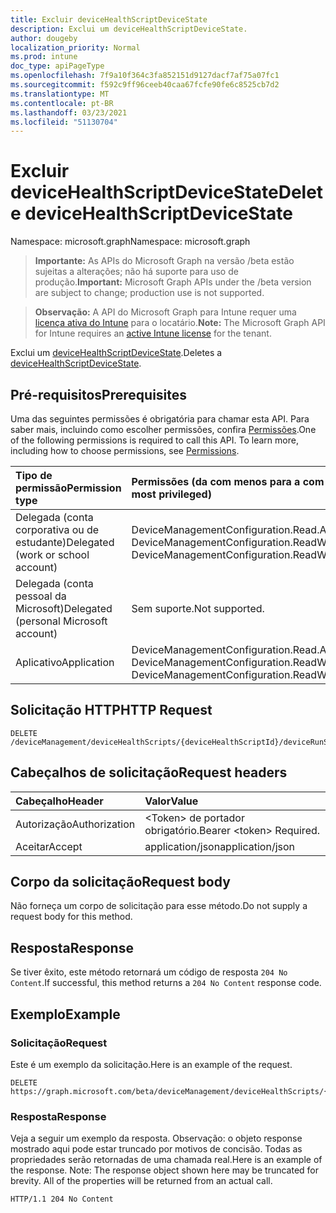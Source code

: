 ```yaml
---
title: Excluir deviceHealthScriptDeviceState
description: Exclui um deviceHealthScriptDeviceState.
author: dougeby
localization_priority: Normal
ms.prod: intune
doc_type: apiPageType
ms.openlocfilehash: 7f9a10f364c3fa852151d9127dacf7af75a07fc1
ms.sourcegitcommit: f592c9ff96ceeb40caa67fcfe90fe6c8525cb7d2
ms.translationtype: MT
ms.contentlocale: pt-BR
ms.lasthandoff: 03/23/2021
ms.locfileid: "51130704"
---
```

# <a name="delete-devicehealthscriptdevicestate"></a><span data-ttu-id="71a43-103">Excluir deviceHealthScriptDeviceState</span><span class="sxs-lookup"><span data-stu-id="71a43-103">Delete deviceHealthScriptDeviceState</span></span>

<span data-ttu-id="71a43-104">Namespace: microsoft.graph</span><span class="sxs-lookup"><span data-stu-id="71a43-104">Namespace: microsoft.graph</span></span>

> <span data-ttu-id="71a43-105">**Importante:** As APIs do Microsoft Graph na versão /beta estão sujeitas a alterações; não há suporte para uso de produção.</span><span class="sxs-lookup"><span data-stu-id="71a43-105">**Important:** Microsoft Graph APIs under the /beta version are subject to change; production use is not supported.</span></span>

> <span data-ttu-id="71a43-106">**Observação:** A API do Microsoft Graph para Intune requer uma [licença ativa do Intune](https://go.microsoft.com/fwlink/?linkid=839381) para o locatário.</span><span class="sxs-lookup"><span data-stu-id="71a43-106">**Note:** The Microsoft Graph API for Intune requires an [active Intune license](https://go.microsoft.com/fwlink/?linkid=839381) for the tenant.</span></span>

<span data-ttu-id="71a43-107">Exclui um [deviceHealthScriptDeviceState](../resources/intune-devices-devicehealthscriptdevicestate.md).</span><span class="sxs-lookup"><span data-stu-id="71a43-107">Deletes a [deviceHealthScriptDeviceState](../resources/intune-devices-devicehealthscriptdevicestate.md).</span></span>

## <a name="prerequisites"></a><span data-ttu-id="71a43-108">Pré-requisitos</span><span class="sxs-lookup"><span data-stu-id="71a43-108">Prerequisites</span></span>
<span data-ttu-id="71a43-p101">Uma das seguintes permissões é obrigatória para chamar esta API. Para saber mais, incluindo como escolher permissões, confira [Permissões](/graph/permissions-reference).</span><span class="sxs-lookup"><span data-stu-id="71a43-p101">One of the following permissions is required to call this API. To learn more, including how to choose permissions, see [Permissions](/graph/permissions-reference).</span></span>

|<span data-ttu-id="71a43-111">Tipo de permissão</span><span class="sxs-lookup"><span data-stu-id="71a43-111">Permission type</span></span>|<span data-ttu-id="71a43-112">Permissões (da com menos para a com mais privilégios)</span><span class="sxs-lookup"><span data-stu-id="71a43-112">Permissions (from least to most privileged)</span></span>|
|:---|:---|
|<span data-ttu-id="71a43-113">Delegada (conta corporativa ou de estudante)</span><span class="sxs-lookup"><span data-stu-id="71a43-113">Delegated (work or school account)</span></span>|<span data-ttu-id="71a43-114">DeviceManagementConfiguration.Read.All, DeviceManagementConfiguration.ReadWrite.All</span><span class="sxs-lookup"><span data-stu-id="71a43-114">DeviceManagementConfiguration.Read.All, DeviceManagementConfiguration.ReadWrite.All</span></span>|
|<span data-ttu-id="71a43-115">Delegada (conta pessoal da Microsoft)</span><span class="sxs-lookup"><span data-stu-id="71a43-115">Delegated (personal Microsoft account)</span></span>|<span data-ttu-id="71a43-116">Sem suporte.</span><span class="sxs-lookup"><span data-stu-id="71a43-116">Not supported.</span></span>|
|<span data-ttu-id="71a43-117">Aplicativo</span><span class="sxs-lookup"><span data-stu-id="71a43-117">Application</span></span>|<span data-ttu-id="71a43-118">DeviceManagementConfiguration.Read.All, DeviceManagementConfiguration.ReadWrite.All</span><span class="sxs-lookup"><span data-stu-id="71a43-118">DeviceManagementConfiguration.Read.All, DeviceManagementConfiguration.ReadWrite.All</span></span>|

## <a name="http-request"></a><span data-ttu-id="71a43-119">Solicitação HTTP</span><span class="sxs-lookup"><span data-stu-id="71a43-119">HTTP Request</span></span>
<!-- {
  "blockType": "ignored"
}
-->
``` http
DELETE /deviceManagement/deviceHealthScripts/{deviceHealthScriptId}/deviceRunStates/{deviceHealthScriptDeviceStateId}
```

## <a name="request-headers"></a><span data-ttu-id="71a43-120">Cabeçalhos de solicitação</span><span class="sxs-lookup"><span data-stu-id="71a43-120">Request headers</span></span>
|<span data-ttu-id="71a43-121">Cabeçalho</span><span class="sxs-lookup"><span data-stu-id="71a43-121">Header</span></span>|<span data-ttu-id="71a43-122">Valor</span><span class="sxs-lookup"><span data-stu-id="71a43-122">Value</span></span>|
|:---|:---|
|<span data-ttu-id="71a43-123">Autorização</span><span class="sxs-lookup"><span data-stu-id="71a43-123">Authorization</span></span>|<span data-ttu-id="71a43-124">&lt;Token&gt; de portador obrigatório.</span><span class="sxs-lookup"><span data-stu-id="71a43-124">Bearer &lt;token&gt; Required.</span></span>|
|<span data-ttu-id="71a43-125">Aceitar</span><span class="sxs-lookup"><span data-stu-id="71a43-125">Accept</span></span>|<span data-ttu-id="71a43-126">application/json</span><span class="sxs-lookup"><span data-stu-id="71a43-126">application/json</span></span>|

## <a name="request-body"></a><span data-ttu-id="71a43-127">Corpo da solicitação</span><span class="sxs-lookup"><span data-stu-id="71a43-127">Request body</span></span>
<span data-ttu-id="71a43-128">Não forneça um corpo de solicitação para esse método.</span><span class="sxs-lookup"><span data-stu-id="71a43-128">Do not supply a request body for this method.</span></span>

## <a name="response"></a><span data-ttu-id="71a43-129">Resposta</span><span class="sxs-lookup"><span data-stu-id="71a43-129">Response</span></span>
<span data-ttu-id="71a43-130">Se tiver êxito, este método retornará um código de resposta `204 No Content`.</span><span class="sxs-lookup"><span data-stu-id="71a43-130">If successful, this method returns a `204 No Content` response code.</span></span>

## <a name="example"></a><span data-ttu-id="71a43-131">Exemplo</span><span class="sxs-lookup"><span data-stu-id="71a43-131">Example</span></span>

### <a name="request"></a><span data-ttu-id="71a43-132">Solicitação</span><span class="sxs-lookup"><span data-stu-id="71a43-132">Request</span></span>
<span data-ttu-id="71a43-133">Este é um exemplo da solicitação.</span><span class="sxs-lookup"><span data-stu-id="71a43-133">Here is an example of the request.</span></span>
``` http
DELETE https://graph.microsoft.com/beta/deviceManagement/deviceHealthScripts/{deviceHealthScriptId}/deviceRunStates/{deviceHealthScriptDeviceStateId}
```

### <a name="response"></a><span data-ttu-id="71a43-134">Resposta</span><span class="sxs-lookup"><span data-stu-id="71a43-134">Response</span></span>
<span data-ttu-id="71a43-p102">Veja a seguir um exemplo da resposta. Observação: o objeto response mostrado aqui pode estar truncado por motivos de concisão. Todas as propriedades serão retornadas de uma chamada real.</span><span class="sxs-lookup"><span data-stu-id="71a43-p102">Here is an example of the response. Note: The response object shown here may be truncated for brevity. All of the properties will be returned from an actual call.</span></span>
``` http
HTTP/1.1 204 No Content
```





